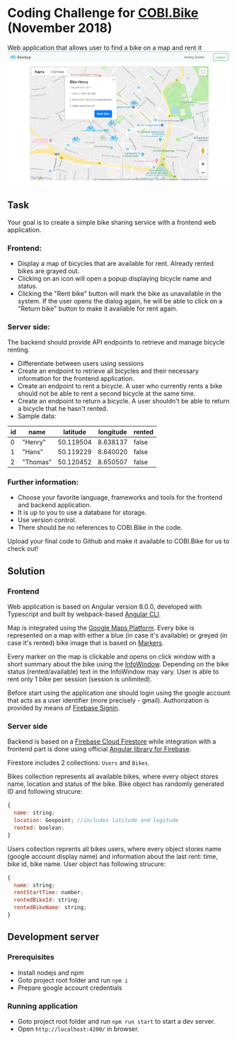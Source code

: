 # Coding Challenge for [COBI.Bike](https://cobi.bike/) (November 2018)
Web application that allows user to find a bike on a map and rent it
![GitHub Logo](/docs/screenshot-1.PNG)

## Task
Your goal is to create a simple bike sharing service with a frontend web application.
### Frontend: 
* Display a map of bicycles that are available for rent. Already rented bikes are grayed out. 
* Clicking on an icon will open a popup displaying bicycle name and status. 
* Clicking the "Rent bike" button will mark the bike as unavailable in the system. If the user opens the dialog again, he will be able to click on a "Return bike" button to make it available for rent again. 

### Server side: 
The backend should provide API endpoints to retrieve and manage bicycle renting. 
* Differentiate between users using sessions 
* Create an endpoint to retrieve all bicycles and their necessary information for the frontend application. 
* Create an endpoint to rent a bicycle. A user who currently rents a bike should not be able to rent a second bicycle at the same time. 
* Create an endpoint to return a bicycle. A user shouldn't be able to return a bicycle that he hasn't rented. 
* Sample data: 

| id  | name | latitude | longitude | rented |
| - | - | - | - | - |
| 0 | "Henry"  | 50.119504 | 8.638137 | false |
| 1 | "Hans"  | 50.119229 | 8.640020 | false |
| 2 | "Thomas"  | 50.120452 | 8.650507 | false |

### Further information: 
* Choose your favorite language, frameworks and tools for the frontend and backend application. 
* It is up to you to use a database for storage. 
* Use version control. 
* There should be no references to COBI.Bike in the code. 

Upload your final code to Github and make it available to COBI.Bike for us to check out! 

## Solution
### Frontend
Web application is based on Angular version 8.0.0, developed with Typescript and built by webpack-based [Angular CLI](https://github.com/angular/angular-cli).

Map is integrated using the [Google Maps Platform](https://cloud.google.com/maps-platform/). Every bike is represented on a map with either a blue (in case it's available) or greyed (in case it's rented) bike image that is based on [Markers](https://developers.google.com/maps/documentation/javascript/markers).

Every marker on the map is clickable and opens on click window with a short summary about the bike using the [InfoWindow](https://developers.google.com/maps/documentation/javascript/infowindows). Depending on the bike status (rented/available) text in the InfoWindow may vary. User is able to rent only 1 bike per session (session is unlimited).

Before start using the application one should login using the google account that acts as a user identifier (more precisely - gmail). Authorization is provided by means of [Firebase Signin](https://firebase.google.com/docs/auth/web/google-signin).

### Server side
Backend is based on a [Firebase Cloud Firestore](https://firebase.google.com/docs/firestore/) while integration with a frontend part is done using official [Angular library for Firebase](https://github.com/angular/angularfire2/).

Firestore includes 2 collections: `Users` and `Bikes`. 

Bikes collection represents all available bikes, where every object stores name, location and status of the bike. Bike object has randomly generated ID and following strucure:
``` javascript
{
  name: string;
  location: Geopoint; //includes latitude and logitude
  rented: boolean;
}
```

Users collection reprents all bikes users, where every object stores name (google account display name) and information about the last rent: time, bike id, bike name. User object has following strucure:
``` javascript
{
  name: string;
  rentStartTime: number;
  rentedBikeId: string;
  rentedBikeName: string;
}
```
 

## Development server
### Prerequisites
* Install nodejs and npm
* Goto project root folder and run `npm i`
* Prepare google account credentials

### Running application
* Goto project root folder and run `npm run start` to start a dev server. 
* Open `http://localhost:4200/` in browser.
